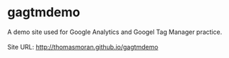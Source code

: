 # gagtmdemo
A demo site used for Google Analytics and Googel Tag Manager practice. <br><br>
Site URL: http://thomasmoran.github.io/gagtmdemo
